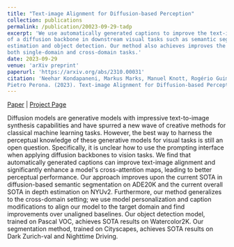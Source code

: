 ```yaml
---
title: "Text-image Alignment for Diffusion-based Perception"
collection: publications
permalink: /publication/20023-09-29-tadp
excerpt: 'We use automatically generated captions to improve the text-image aligment
of a diffusion backbone in downstream visual tasks such as semantic segmentation, depth
estimation and object detection. Our method also achieves improves the SOTA in 
both single-domain and cross-domain tasks.'
date: 2023-09-29
venue: 'arXiv preprint'
paperurl: 'https://arxiv.org/abs/2310.00031'
citation: 'Neehar Kondapaneni, Markus Marks, Manuel Knott, Rogério Guimarães, & 
Pietro Perona. (2023). Text-image Alignment for Diffusion-based Perception.'
---
```

[Paper](https://arxiv.org/abs/2310.00031) |
[Project Page](https://www.vision.caltech.edu/tadp/)

Diffusion models are generative models with impressive text-to-image synthesis 
capabilities and have spurred a new wave of creative methods for classical machine 
learning tasks. However, the best way to harness the perceptual knowledge of these 
generative models for visual tasks is still an open question. Specifically, it is 
unclear how to use the prompting interface when applying diffusion backbones to vision 
tasks. We find that automatically generated captions can improve text-image alignment 
and significantly enhance a model's cross-attention maps, leading to better perceptual 
performance. Our approach improves upon the current SOTA in diffusion-based semantic 
segmentation on ADE20K and the current overall SOTA in depth estimation on NYUv2. 
Furthermore, our method generalizes to the cross-domain setting; we use model
personalization and caption modifications to align our model to the target domain and 
find improvements over unaligned baselines. Our object detection model, trained on 
Pascal VOC, achieves SOTA results on Watercolor2K. Our segmentation method, trained 
on Cityscapes, achieves SOTA results on Dark Zurich-val and Nighttime Driving.